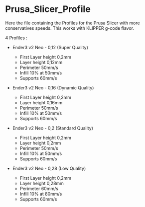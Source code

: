 # Prusa_Slicer_Profile

Here the file containing the Profiles for the Prusa Slicer with more conservatives speeds.
This works with KLIPPER g-code flavor.

4 Profiles : 
- Ender3 v2 Neo - 0,12 (Super Quality)
  - First Layer height 0,2mm
  - Layer height 0,12mm
  - Perimeter 50mm/s
  - Infill 10% at 50mm/s
  - Supports 60mm/s

- Ender3 v2 Neo - 0,16 (Dynamic Quality)
  - First Layer height 0,2mm
  - Layer height 0,16mm
  - Perimeter 50mm/s
  - Infill 10% at 50mm/s
  - Supports 60mm/s
 
- Ender3 v2 Neo - 0,2 (Standard Quality)
  - First Layer height 0,2mm
  - Layer height 0,2mm
  - Perimeter 50mm/s
  - Infill 10% at 50mm/s
  - Supports 60mm/s

- Ender3 v2 Neo - 0,28 (Low Quality)
  - First Layer height 0,2mm
  - Layer height 0,28mm
  - Perimeter 60mm/s
  - Infill 10% at 80mm/s
  - Supports 60mm/s
